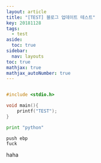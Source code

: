 ```yaml
---
layout: article
title: "[TEST] 블로그 업데이트 테스트"
key: 20181128
tags:
  - test
aside:
  toc: true
sidebar:
  nav: layouts
toc: true
mathjax: true
mathjax_autoNumber: true
---
```




<!--more-->

```c

#include <stdio.h>

void main(){
    printf("TEST");
}
```



```python
print "python"
```

```assembly
push ebp
fuck
```



haha

